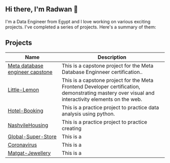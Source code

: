 ## Hi there, I'm Radwan 👋
I'm a Data Engineer from Egypt and I love working on various exciting projects. I've completed a series of projects. Here's a summary of them:

##  Projects 

| Name | Description |
|---|---|
| [Meta database engineer capstone](https://github.com/rawdan14/Little-Lemon) | This is a capstone project for the Meta Database Enginneer certification.. |
| [Little-Lemon ]() | This is a capstone project for the Meta Frontend Developer certification, demonstrating mastery over visual and interactivity elements on the web. |
| [Hotel-Booking](https://github.com/rawdan14/Hotel-Booking) | This is a practice project to practice data analysis using python. |
| [NashvileHousing]() | This is a practice project to practice creating |
| [Global-Super-Store]() | This is a  |
| [Coronavirus]() | This is a  |
| [Matgat-Jewellery]() | This is a  |
